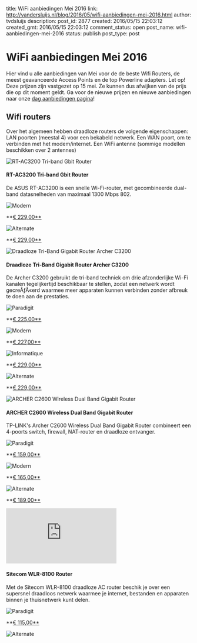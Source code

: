 title: WiFi aanbiedingen Mei 2016
link: http://vandersluijs.nl/blog/2016/05/wifi-aanbiedingen-mei-2016.html
author: tvdsluijs
description: 
post_id: 2877
created: 2016/05/15 22:03:12
created_gmt: 2016/05/15 22:03:12
comment_status: open
post_name: wifi-aanbiedingen-mei-2016
status: publish
post_type: post

# WiFi aanbiedingen Mei 2016

Hier vind u alle aanbiedingen van Mei voor de de beste Wifi Routers, de meest geavanceerde Access Points en de top Powerline adapters. Let op! Deze prijzen zijn vastgezet op 15 mei. Ze kunnen dus afwijken van de prijs die op dit moment geldt. Ga voor de nieuwe prijzen en nieuwe aanbiedingen naar onze [dag aanbiedingen pagina](https://zeelandwifi.nl/dag-aanbiedingen-wifi/)!

## Wifi routers

Over het algemeen hebben draadloze routers de volgende eigenschappen: LAN poorten (meestal 4) voor een bekabeld netwerk. Een WAN poort, om te verbinden met het modem/internet. Een WiFi antenne (sommige modellen beschikken over 2 antennes) 

![RT-AC3200 Tri-band Gbit Router](https://i2.wp.com/s.skitz.eu/s/750/1009482.jpg?zoom=2&w=648&ssl=1)

#### RT-AC3200 Tri-band Gbit Router

De ASUS RT-AC3200 is een snelle Wi-Fi-router, met gecombineerde dual-band datasnelheden van maximaal 1300 Mbps 802.

![Modern](https://i2.wp.com/www.modern.nl/site/mod/img/logo.png?zoom=2&w=648&ssl=1)

**[€ 229,00**](/feeder/asus/82087.html)

![Alternate](https://i2.wp.com/www.alternate.nl/pix/header/alternateLogo_fixed.png?zoom=2&w=648&ssl=1)

**[€ 229,00**](/feeder/asus/O1SA7N.html)

![Draadloze Tri-Band Gigabit Router Archer C3200](https://i2.wp.com/s.skitz.eu/s/750/1037045.jpg?zoom=2&w=648&ssl=1)

#### Draadloze Tri-Band Gigabit Router Archer C3200

De Archer C3200 gebruikt de tri-band techniek om drie afzonderlijke Wi-Fi kanalen tegelijkertijd beschikbaar te stellen, zodat een netwerk wordt gecreÃƒÂ«erd waarmee meer apparaten kunnen verbinden zonder afbreuk te doen aan de prestaties.

![Paradigit](https://i1.wp.com/p3.zdassets.com/hc/settings_assets/584455/200098672/wxZcXgaZQbtnmFUoay6xEQ-paradigit_header_logo_support.png?zoom=2&w=648&ssl=1)

**[€ 225,00**](/feeder/tp-link/80039988.html)

![Modern](https://i2.wp.com/www.modern.nl/site/mod/img/logo.png?zoom=2&w=648&ssl=1)

**[€ 227,00**](/feeder/tp-link/93550.html)

![Informatique](https://i0.wp.com/zeelandwifi.nl/wp-content/uploads/2016/06/informatique-logo-300px.png?zoom=2&w=648&ssl=1)

**[€ 229,00**](/feeder/tp-link/553774.html)

![Alternate](https://i2.wp.com/www.alternate.nl/pix/header/alternateLogo_fixed.png?zoom=2&w=648&ssl=1)

**[€ 229,00**](/feeder/tp-link/O1SK87.html)

![ARCHER C2600 Wireless Dual Band Gigabit Router](https://i0.wp.com/s.skitz.eu/s/750/1029825.jpg?zoom=2&w=648&ssl=1)

#### ARCHER C2600 Wireless Dual Band Gigabit Router

TP-LINK's Archer C2600 Wireless Dual Band Gigabit Router combineert een 4-poorts switch, firewall, NAT-router en draadloze ontvanger.

![Paradigit](https://i1.wp.com/p3.zdassets.com/hc/settings_assets/584455/200098672/wxZcXgaZQbtnmFUoay6xEQ-paradigit_header_logo_support.png?zoom=2&w=648&ssl=1)

**[€ 159,00**](/feeder/tp-link/80039975.html)

![Modern](https://i2.wp.com/www.modern.nl/site/mod/img/logo.png?zoom=2&w=648&ssl=1)

**[€ 165,00**](/feeder/tp-link/83831.html)

![Alternate](https://i2.wp.com/www.alternate.nl/pix/header/alternateLogo_fixed.png?zoom=2&w=648&ssl=1)

**[€ 189,00**](/feeder/tp-link/O1SK86.html)

![Sitecom WLR-8100 Router](http://www.modern.nl/catalog/product_image.php?type=productImage&size=export&id=82181&imageId=105006&ref=tradetrackernl)

#### Sitecom WLR-8100 Router

Met de Sitecom WLR-8100 draadloze AC router beschik je over een supersnel draadloos netwerk waarmee je internet, bestanden en apparaten binnen je thuisnetwerk kunt delen.

![Paradigit](https://i1.wp.com/p3.zdassets.com/hc/settings_assets/584455/200098672/wxZcXgaZQbtnmFUoay6xEQ-paradigit_header_logo_support.png?zoom=2&w=648&ssl=1)

**[€ 115,00**](/feeder/sitecom/80010802.html)

![Alternate](https://i2.wp.com/www.alternate.nl/pix/header/alternateLogo_fixed.png?zoom=2&w=648&ssl=1)